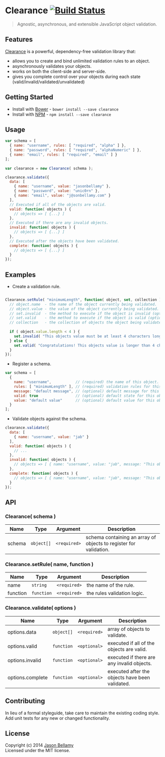 # Clearance [![Build Status](https://travis-ci.org/jasonbellamy/clearance.png?branch=master)](https://travis-ci.org/jasonbellamy/clearance)

> Agnostic, asynchronous, and extensible JavaScript object validation.


## Features

[Clearance](https://github.com/jasonbellamy/clearance) is a powerful, dependency-free validation library that:
- allows you to create and bind unlimited validation rules to an object.
- asynchronously validates your objects.
- works on both the client-side and server-side.
- gives you complete control over your objects during each state (valid/invalid/validated/unvalidated)

## Getting Started

- Install with [Bower](http://bower.io) - `bower install --save clearance`
- Install with [NPM](https://www.npmjs.org/) - `npm install --save clearance`


## Usage

```javascript
var schema = [
  { name: "username", rules: [ "required", "alpha" ] },
  { name: "password", rules: [ "required", "alphaNumeric" ] },
  { name: "email", rules: [ "required", "email" ] }
];
   
var clearance = new Clearance( schema );

clearance.validate({
  data: [ 
    { name: "username", value: "jasonbellamy" }, 
    { name: "password", value: "unic0rn" }, 
    { name: "email", value: "j@sonbellamy.com" } 
  ],
  // Executed if all of the objects are valid.
  valid: function( objects ) {
    // objects => [ {...} ]
  },
  // Executed if there are any invalid objects.
  invalid: function( objects ) {
    // objects => [ {...} ]
  },
  // Executed after the objects have been validated.
  complete: function( objects ) {
    // objects => [ {...} ]
  }
});
```


## Examples

-  Create a validation rule.

```javascript

Clearance.setRule( "minimumLength", function( object, set, collection ) {
  // object.name  - the name of the object currently being validated.
  // object.value - the value of the object currently being validated.
  // set.invalid  - the method to execute if the object is invalid (optional message).
  // set.valid    - the method to execute if the object is valid (optional message).
  // collection   - the collection of objects the object being validated belongs to.
 
  if ( object.value.length < 4 ) {
    set.invalid( "This objects value must be at least 4 characters long." );
  } else {
    set.valid( "Congratulations! This objects value is longer than 4 characters!" );
  }
});
```

- Register a schema.

```javascript
var schema = [
  { 
    name: "username",           // (required) the name of this object.
    rules: [ "minimumLength" ], // (required) validation rules for this object.
    message: "default message", // (optional) default message for this object.
    valid: true                 // (optional) default state for this object.
    value: "default value"      // (optional) default value for this object.
  }
];
```

- Validate objects against the schema.

```javascript
clearance.validate({
  data: [ 
    { name: "username", value: "jab" }
  ],
  valid: function( objects ) {
    // ...
  },
  invalid: function( objects ) {
    // objects => [ { name: "username", value: "jab", message: "This objects value must be at least 4 characters long." } ]
  },
  complete: function( objects ) {
    // objects => [ { name: "username", value: "jab", message: "This objects value must be at least 4 characters long." } ]
  }
});
```


## API

### Clearance( schema )

Name   | Type    | Argument     | Description
-------|---------|--------------|------------
schema | `object[]` | `<required>` | schema containing an array of objects to register for validation. 

### Clearance.setRule( name, function )

Name     | Type       | Argument     | Description
---------|------------|--------------|------------
name     | `string`   | `<required>` | the name of the rule.
function | `function` | `<required>` | the rules validation logic.

### Clearance.validate( options )

Name             | Type       | Argument     | Description
-----------------|------------|--------------|------------
options.data     | `object[]` | `<required>` | array of objects to validate.
options.valid    | `function` | `<optional>` | executed if all of the objects are valid.
options.invalid  | `function` | `<optional>` | executed if there are any invalid objects.
options.complete | `function` | `<optional>` | executed after the objects have been validated.


## Contributing
In lieu of a formal styleguide, take care to maintain the existing coding style. Add unit tests for any new or changed functionality.


## License
Copyright (c) 2014 [Jason Bellamy ](http://jasonbellamy.com)  
Licensed under the MIT license.


